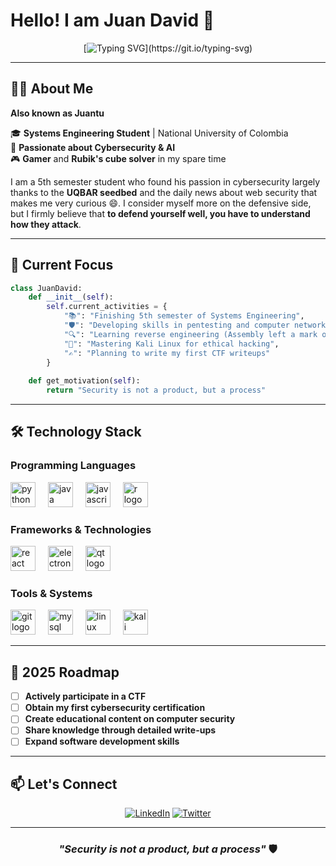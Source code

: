 # Hello! I am Juan David 👋

<div align="center">

[![Typing SVG](https://readme-typing-svg.demolab.com?font=Fira+Code&pause=1000&color=00F7FF&center=true&vCenter=true&width=435&lines=Systems+Engineering+Student;Cybersecurity+Enthusiast;Rubik%27s+Cube+Solver+🧩;Gamer+%F0%9F%8E%AE;)](https://git.io/typing-svg)

</div>

---

## 👨‍💻 About Me

**Also known as Juantu**

🎓 **Systems Engineering Student** | National University of Colombia  
🔐 **Passionate about Cybersecurity & AI**  
🎮 **Gamer** and **Rubik's cube solver** in my spare time  

I am a 5th semester student who found his passion in cybersecurity largely thanks to the **UQBAR seedbed** and the daily news about web security that makes me very curious 😄. I consider myself more on the defensive side, but I firmly believe that **to defend yourself well, you have to understand how they attack**.

---

## 🔭 Current Focus

```python
class JuanDavid:
    def __init__(self):
        self.current_activities = {
            "📚": "Finishing 5th semester of Systems Engineering",
            "🛡️": "Developing skills in pentesting and computer networks", 
            "🔍": "Learning reverse engineering (Assembly left a mark on me)",
            "🐧": "Mastering Kali Linux for ethical hacking",
            "✍️": "Planning to write my first CTF writeups"
        }
    
    def get_motivation(self):
        return "Security is not a product, but a process"
```

---

## 🛠️ Technology Stack

### Programming Languages
<div align="left">
  <img src="https://cdn.jsdelivr.net/gh/devicons/devicon/icons/python/python-original.svg" height="40" alt="python logo" title="Python" />
  <img width="12" />
  <img src="https://cdn.jsdelivr.net/gh/devicons/devicon/icons/java/java-original.svg" height="40" alt="java logo" title="Java" />
  <img width="12" />
  <img src="https://cdn.jsdelivr.net/gh/devicons/devicon/icons/javascript/javascript-original.svg" height="40" alt="javascript logo" title="JavaScript" />
  <img width="12" />
  <img src="https://cdn.jsdelivr.net/gh/devicons/devicon/icons/r/r-original.svg" height="40" alt="r logo" title="R" />
</div>

### Frameworks & Technologies
<div align="left">
  <img src="https://cdn.jsdelivr.net/gh/devicons/devicon/icons/react/react-original.svg" height="40" alt="react logo" title="React" />
  <img width="12" />
  <img src="https://cdn.simpleicons.org/electron/47848F" height="40" alt="electron logo" title="Electron" />
  <img width="12" />
  <img src="https://cdn.simpleicons.org/qt/41CD52" height="40" alt="qt logo" title="Qt" />
</div>

### Tools & Systems
<div align="left">
  <img src="https://cdn.jsdelivr.net/gh/devicons/devicon/icons/git/git-original.svg" height="40" alt="git logo" title="Git" />
  <img width="12" />
  <img src="https://cdn.jsdelivr.net/gh/devicons/devicon/icons/mysql/mysql-original.svg" height="40" alt="mysql logo" title="MySQL" />
  <img width="12" />
  <img src="https://cdn.jsdelivr.net/gh/devicons/devicon/icons/linux/linux-original.svg" height="40" alt="linux logo" title="Linux" />
  <img width="12" />
  <img src="https://skillicons.dev/icons?i=kali" height="40" alt="kali linux logo" title="Kali Linux" />
</div>

---

## 🎯 2025 Roadmap

- [ ] **Actively participate in a CTF**
- [ ] **Obtain my first cybersecurity certification**
- [ ] **Create educational content on computer security**
- [ ] **Share knowledge through detailed write-ups**
- [ ] **Expand software development skills**

---

## 📫 Let's Connect

<div align="center">

[![LinkedIn](https://img.shields.io/badge/LinkedIn-0077B5?style=for-the-badge&logo=linkedin&logoColor=white)](https://www.linkedin.com/in/juan-david-c%C3%A1rdenas-galvis-225a20309/)
[![Twitter](https://img.shields.io/badge/Twitter-1DA1F2?style=for-the-badge&logo=twitter&logoColor=white)](https://x.com/juancar_30?s=11)

</div>

---

<div align="center">
  
### *"Security is not a product, but a process"* 🛡️

</div>